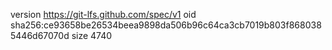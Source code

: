 version https://git-lfs.github.com/spec/v1
oid sha256:ce93658be26534beea9898da506b96c64ca3cb7019b803f8680385446d67070d
size 4740
